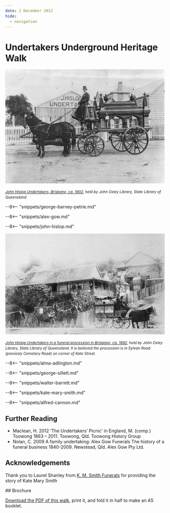 ```yaml
---
date: 2 December 2012
hide:
  - navigation
---
```


# Undertakers Underground Heritage Walk

![](../assets/John-Hislop-Undertakers-Brisbane-ca1902.jpg)

*<small>[John Hislop Undertakers, Brisbane, ca. 1902](http://onesearch.slq.qld.gov.au/permalink/f/1c7c5vg/slq_alma21220144750002061), held by John Oxley Library, State Library of Queensland</small>*

--8<-- "snippets/george-barney-petrie.md"

--8<-- "snippets/alex-gow.md"

--8<-- "snippets/john-hislop.md"

![](../assets/john-hislop-hearse-cemetery-road.jpg)

*<small>[John Hislop Undertakers in a funeral procession in Brisbane, ca. 1892]((http://onesearch.slq.qld.gov.au/permalink/f/1upgmng/slq_alma21220116790002061)), held by John Oxley Library, State Library of Queensland. It is believed the procession is in Sylvan Road (previosly Cemetery Road) on corner of Kate Street.</small>*

--8<-- "snippets/alma-adlington.md"

--8<-- "snippets/george-sillett.md"

--8<-- "snippets/walter-barrett.md"

--8<-- "snippets/kate-mary-smith.md"

--8<-- "snippets/alfred-cannon.md"

## Further Reading 

- Maclean, H. 2012 ‘The Undertakers’ Picnic’ in England, M. (comp.) Toowong 1863 – 2011. Toowong, Qld. Toowong History Group
- Nolan, C. 2009 A family undertaking: Alex Gow Funerals The history of a funeral business 1840-2009. Newstead, Qld. Alex Gow Pty Ltd.

## Acknowledgements

Thank you to Laurel Shanley from [K. M. Smith Funerals](https://kmsmith.com.au) for providing the story of Kate Mary Smith

<div class="noprint" markdown="1">
## Brochure

[Download the PDF of this walk](http://www.fotc.org.au/subset/undertakers_underground.pdf), print it, and fold it in half to make an A5 booklet. 
</div>
